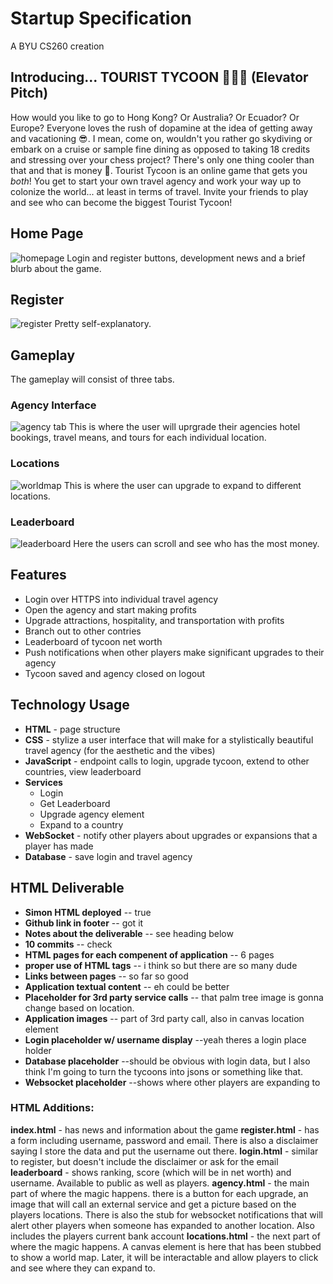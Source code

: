 # Startup Specification
A BYU CS260 creation

## Introducing... TOURIST TYCOON 🧳💼🛫 (Elevator Pitch)
How would you like to go to Hong Kong? Or Australia? Or Ecuador? Or Europe? Everyone loves the rush of dopamine at the idea of getting away and vacationing 😎. I mean, come on, wouldn't you rather go skydiving or embark on a cruise or sample fine dining as opposed to taking 18 credits and stressing over your chess project? There's only one thing cooler than that and that is money 🤑. Tourist Tycoon is an online game that gets you _both_! You get to start your own travel agency and work your way up to colonize the world... at least in terms of travel. Invite your friends to play and see who can become the biggest Tourist Tycoon!

## Home Page
![homepage](homepage.PNG)
Login and register buttons, development news and a brief blurb about the game.

## Register
![register](register.PNG)
Pretty self-explanatory.

## Gameplay
The gameplay will consist of three tabs.

### Agency Interface
![agency tab](agencyclicker.PNG)
This is where the user will uprgrade their agencies hotel bookings, travel means, and tours for each individual location.

### Locations
![worldmap](worldexpansions.PNG)
This is where the user can upgrade to expand to different locations.

### Leaderboard
![leaderboard](leaderboard.PNG)
Here the users can scroll and see who has the most money.

## Features
* Login over HTTPS into individual travel agency
* Open the agency and start making profits
* Upgrade attractions, hospitality, and transportation with profits
* Branch out to other contries
* Leaderboard of tycoon net worth
* Push notifications when other players make significant upgrades to their agency
* Tycoon saved and agency closed on logout

## Technology Usage
* **HTML** - page structure
* **CSS** - stylize a user interface that will make for a stylistically beautiful travel agency (for the aesthetic and the vibes)
* **JavaScript** - endpoint calls to login, upgrade tycoon, extend to other countries, view leaderboard
* **Services**
  * Login
  * Get Leaderboard
  * Upgrade agency element
  * Expand to a country
* **WebSocket** - notify other players about upgrades or expansions that a player has made
* **Database** - save login and travel agency

## HTML Deliverable

- **Simon HTML deployed** -- true
- **Github link in footer** -- got it
- **Notes about the deliverable** -- see heading below
- **10 commits** -- check
- **HTML pages for each compenent of application** -- 6 pages
- **proper use of HTML tags** -- i think so but there are so many dude
- **Links between pages** -- so far so good
- **Application textual content** -- eh could be better
- **Placeholder for 3rd party service calls** -- that palm tree image is gonna change based on location.
- **Application images** -- part of 3rd party call, also in canvas location element
- **Login placeholder w/ username display** --yeah theres a login place holder
- **Database placeholder** --should be obvious with login data, but I also think I'm going to turn the tycoons into jsons or something like that.
- **Websocket placeholder** --shows where other players are expanding to

### HTML Additions:

**index.html** - has news and information about the game
**register.html** - has a form including username, password and email. There is also a disclaimer saying I store the data and put the username out there.
**login.html** - similar to register, but doesn't include the disclaimer or ask for the email
**leaderboard** - shows ranking, score (which will be in net worth) and username. Available to public as well as players.
**agency.html** - the main part of where the magic happens. there is a button for each upgrade, an image that will call an external service and get a picture based on the players locations. There is also the stub for websocket notifications that will alert other players when someone has expanded to another location. Also includes the players current bank account
**locations.html** - the next part of where the magic happens. A canvas element is here that has been stubbed to show a world map. Later, it will be interactable and allow players to click and see where they can expand to.